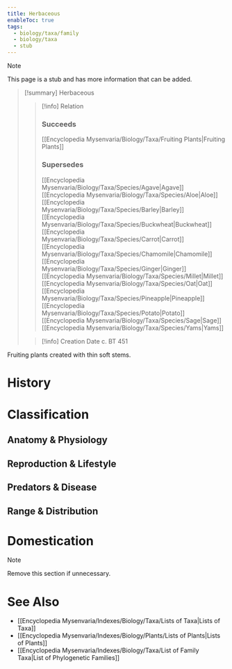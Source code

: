 ```yaml
---
title: Herbaceous
enableToc: true
tags:
  - biology/taxa/family
  - biology/taxa
  - stub
---
```


> [!note]
> This page is a stub and has more information that can be added.

> [!summary] Herbaceous
> > [!info] Relation
> > ### Succeeds
> > [[Encyclopedia Mysenvaria/Biology/Taxa/Fruiting Plants|Fruiting Plants]]
> > ### Supersedes
> > [[Encyclopedia Mysenvaria/Biology/Taxa/Species/Agave|Agave]]
> > [[Encyclopedia Mysenvaria/Biology/Taxa/Species/Aloe|Aloe]]
> > [[Encyclopedia Mysenvaria/Biology/Taxa/Species/Barley|Barley]]
> > [[Encyclopedia Mysenvaria/Biology/Taxa/Species/Buckwheat|Buckwheat]]
> > [[Encyclopedia Mysenvaria/Biology/Taxa/Species/Carrot|Carrot]]
> > [[Encyclopedia Mysenvaria/Biology/Taxa/Species/Chamomile|Chamomile]]
> > [[Encyclopedia Mysenvaria/Biology/Taxa/Species/Ginger|Ginger]]
> > [[Encyclopedia Mysenvaria/Biology/Taxa/Species/Millet|Millet]]
> > [[Encyclopedia Mysenvaria/Biology/Taxa/Species/Oat|Oat]]
> > [[Encyclopedia Mysenvaria/Biology/Taxa/Species/Pineapple|Pineapple]]
> > [[Encyclopedia Mysenvaria/Biology/Taxa/Species/Potato|Potato]]
> > [[Encyclopedia Mysenvaria/Biology/Taxa/Species/Sage|Sage]]
> > [[Encyclopedia Mysenvaria/Biology/Taxa/Species/Yams|Yams]]
>
> > [!info] Creation Date
> > c. BT 451

Fruiting plants created with thin soft stems.
# History

# Classification
## Anatomy & Physiology

## Reproduction & Lifestyle

## Predators & Disease

## Range & Distribution

# Domestication

> [!note]
> Remove this section if unnecessary.
# See Also
- [[Encyclopedia Mysenvaria/Indexes/Biology/Taxa/Lists of Taxa|Lists of Taxa]]
- [[Encyclopedia Mysenvaria/Indexes/Biology/Plants/Lists of Plants|Lists of Plants]]
- [[Encyclopedia Mysenvaria/Indexes/Biology/Taxa/List of Family Taxa|List of Phylogenetic Families]]